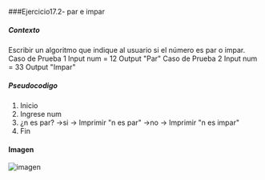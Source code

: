 ###Ejercicio17.2- par e impar

##### Contexto

Escribir un algoritmo que indique al usuario si el número es par o impar.
Caso de Prueba 1
Input
num = 12
Output
"Par"
Caso de Prueba 2
Input
num = 33
Output
"Impar"
 
##### Pseudocodigo

1. Inicio
2. Ingrese num
3. ¿n es par?
->si -> Imprimir "n es par"
->no -> Imprimir "n es impar"
4. Fin

#### Imagen

![imagen](http://i64.tinypic.com/2e4w36s.jpg)